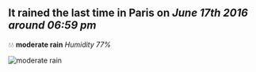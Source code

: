 ## It rained the last time in Paris on *June 17th 2016 around 06:59 pm*
💧💧  **moderate rain** *Humidity 77%*

![moderate rain](http://openweathermap.org/img/w/10d.png)
